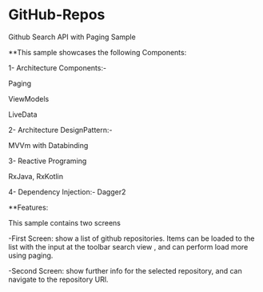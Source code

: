 # GitHub-Repos

Github Search API with Paging Sample

**This sample showcases the following Components:

1- Architecture Components:-

Paging

ViewModels

LiveData



2- Architecture DesignPattern:-

MVVm with Databinding


3- Reactive Programing

RxJava,
RxKotlin


4- Dependency Injection:- Dagger2



**Features:

This sample contains two screens

-First Screen: show a list of github repositories. Items can be loaded to the list with the input at the toolbar search view , and can perform load more using paging.

-Second Screen: show further info for the selected repository, and can navigate to the repository URl.


